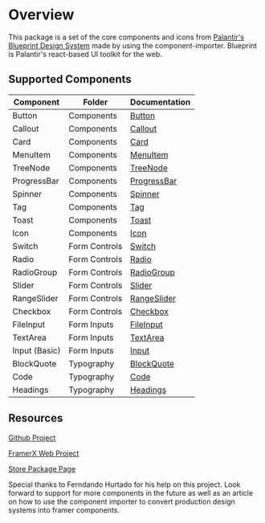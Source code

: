 # Overview
This package is a set of the core components and icons from [Palantir's Blueprint Design System](https://blueprintjs.com/docs/) made by using the component-importer. Blueprint is Palantir's react-based UI toolkit for the web. 

## Supported Components

| Component   	| Folder        	| Documentation                                                                     	|
|-------------	|---------------	|-----------------------------------------------------------------------------------	|
| Button      	| Components    	| [Button](https://blueprintjs.com/docs/#core/components/button)                    	|
| Callout     	| Components    	| [Callout](https://blueprintjs.com/docs/#core/components/callout)                  	|
| Card        	| Components    	| [Card](https://blueprintjs.com/docs/#core/components/card)                        	|
| MenuItem    	| Components    	| [MenuItem](https://blueprintjs.com/docs/#core/components/menu.menu-item)          	|
| TreeNode    	| Components    	| [TreeNode](https://blueprintjs.com/docs/#core/components/tree.tree-node)          	|
| ProgressBar 	| Components    	| [ProgressBar](https://blueprintjs.com/docs/#core/components/progress-bar)         	|
| Spinner     	| Components    	| [Spinner](https://blueprintjs.com/docs/#core/components/spinner)                  	|
| Tag         	| Components    	| [Tag](https://blueprintjs.com/docs/#core/components/tag)                          	|
| Toast       	| Components    	| [Toast](https://blueprintjs.com/docs/#core/components/toast)                      	|
| Icon        	| Components    	| [Icon](https://blueprintjs.com/docs/#core/components/icon)                        	|
| Switch      	| Form Controls 	| [Switch](https://blueprintjs.com/docs/#core/components/switch)                    	|
| Radio       	| Form Controls 	| [Radio](https://blueprintjs.com/docs/#core/components/radio)                      	|
| RadioGroup  	| Form Controls 	| [RadioGroup](https://blueprintjs.com/docs/#core/components/radio.radiogroup)      	|
| Slider      	| Form Controls 	| [Slider](https://blueprintjs.com/docs/#core/components/sliders.slider)            	|
| RangeSlider 	| Form Controls 	| [RangeSlider](https://blueprintjs.com/docs/#core/components/sliders.range-slider) 	|
| Checkbox    	| Form Controls 	| [Checkbox](https://blueprintjs.com/docs/#core/components/checkbox)                	|
| FileInput   	| Form Inputs   	| [FileInput](https://blueprintjs.com/docs/#core/components/file-input)             	|
| TextArea    	| Form Inputs   	| [TextArea](https://blueprintjs.com/docs/#core/components/text-inputs.text-area)   	|
| Input (Basic)      	| Form Inputs   	| [Input](https://blueprintjs.com/docs/#core/components/text-inputs)                	|
| BlockQuote  	| Typography    	| [BlockQuote](https://blueprintjs.com/docs/#core/typography.block-quotes)          	|
| Code        	| Typography    	| [Code](https://blueprintjs.com/docs/#core/typography.preformatted-text)           	|
| Headings    	| Typography    	| [Headings](https://blueprintjs.com/docs/#core/typography.headings)                	|

## Resources
[Github Project](https://github.com/odolph/BlueprintJS-Framer.framerfx)

[FramerX Web Project](https://beta.framer.com/projects/BlueprintJS-Web-qjvshZNPHHuQwIOfrMx7)

[Store Package Page](https://packages.framer.com/package/haut/blueprint-ui-kit)

Special thanks to Ferndando Hurtado for his help on this project. Look forward to support for more components in the future as well as an article on how to use the component importer to convert production design systems into framer components.
